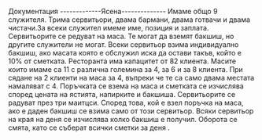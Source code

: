 Документация
-------------Ясена--------------
Имаме общо 9 служителя. Трима сервитьори, двама бармани, двама готвачи и двама чистачи.За всеки служител имеме име, позиция и заплата. Сервитьорите се редуват на маса. Те могат да вземят бакшиш, но другите служители не могат. Всеки сервитьор взима индивидуално бакшиш, ако масата която е обслужил иска да остави такъв, който е 10% от сметката. Ресторанта има капацитет от 82 клиента. Масите които имаме са 11 с различна големина за 4, за 6 и за 8 клиента. При сядане на 2 клиенти на маса за 4, въпреки че те са само двама местата намаляват с 4.
Поръчката се взема на маса и сметката се изчислява според цената на ястията, напирките и бакшиша. Сервитьорите се радуват през три маитцси. Според това, кой е взел поръчка на маса, ако е даден бакшиш се взима само от този сервитьор.
Всяки сервитьор на края на деня се изчислява колко бакшиш е получил.
Оборота се смята, като се съберат всички сметки за деня .
